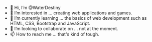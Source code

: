 - 👋 Hi, I’m @WaterDestiny
- 👀 I’m interested in ... creating web applications and games.
- 🌱 I’m currently learning ... the basics of web development such as HTML, CSS, Bootstrap and JavaScript.
- 💞️ I’m looking to collaborate on ... not at the moment. 
- 📫 How to reach me ... that's kind of tough. 

<!---
WaterDestiny/WaterDestiny is a ✨ special ✨ repository because its `README.md` (this file) appears on your GitHub profile.
You can click the Preview link to take a look at your changes.
--->
